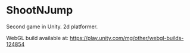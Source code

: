 # ShootNJump
Second game in Unity. 2d platformer.

WebGL build available at: https://play.unity.com/mg/other/webgl-builds-124854




